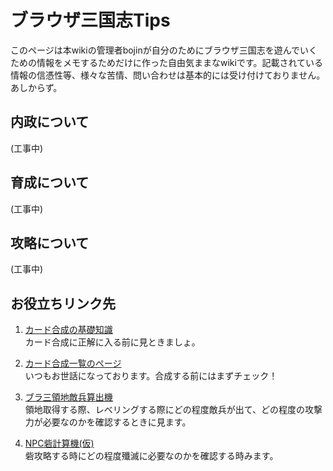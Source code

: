 # ブラウザ三国志Tips

このページは本wikiの管理者bojinが自分のためにブラウザ三国志を遊んでいくための情報をメモするためだけに作った自由気ままなwikiです。記載されている情報の信憑性等、様々な苦情、問い合わせは基本的には受け付けておりません。あしからず。

## 内政について

(工事中)

## 育成について

(工事中)

## 攻略について

(工事中)

## お役立ちリンク先

1. [カード合成の基礎知識](http://www35.atwiki.jp/browser3594/pages/90.html)<br>
カード合成に正解に入る前に見ときましょ。

2. [カード合成一覧のページ](http://www35.atwiki.jp/browser3594/pages/1.html)<br>
いつもお世話になっております。合成する前にはまずチェック！

3. [ブラ三領地敵兵算出機](http://dev.3g-ws.com/?tekihei2)<br>
領地取得する際、レべリングする際にどの程度敵兵が出て、どの程度の攻撃力が必要なのかを確認するときに見ます。

4. [NPC砦計算機(仮)](http://sososoru.nusutto.jp/toride.html)<br>
砦攻略する時にどの程度殲滅に必要なのかを確認する時みます。
